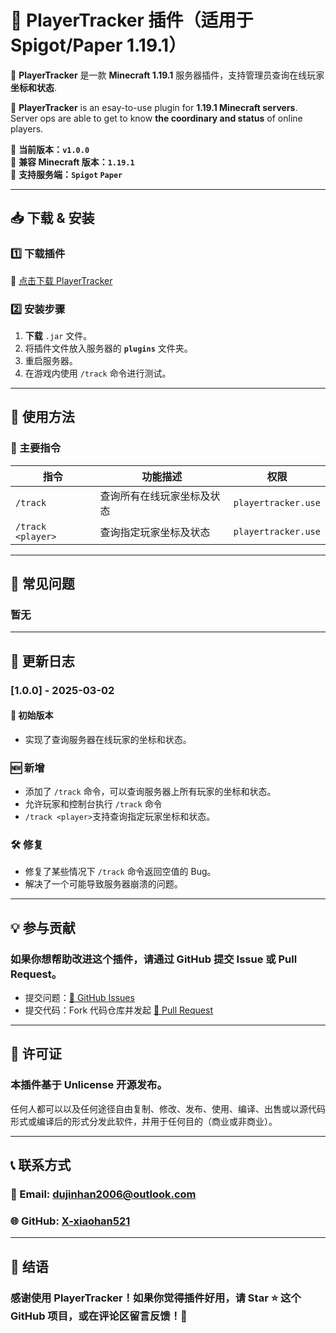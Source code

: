 # 🧭 PlayerTracker 插件（适用于 Spigot/Paper 1.19.1）
🚀 **PlayerTracker** 是一款 **Minecraft 1.19.1** 服务器插件，支持管理员查询在线玩家 **坐标和状态**.

🚀 **PlayerTracker** is an esay-to-use plugin for **1.19.1 Minecraft servers**. Server ops are able to get to know **the coordinary and status** of online players.

📌 **当前版本：`v1.0.0`**  
📌 **兼容 Minecraft 版本：`1.19.1`**  
📌 **支持服务端：`Spigot` `Paper`**

---

## 📥 下载 & 安装
### 1️⃣ 下载插件
🔹 [点击下载 PlayerTracker](https://github.com/X-xiaohan521/PlayerTracker/releases/)

### 2️⃣ 安装步骤
1. **下载** `.jar` 文件。
2. 将插件文件放入服务器的 **`plugins`** 文件夹。
3. 重启服务器。
4. 在游戏内使用 `/track` 命令进行测试。

---

## 📝 使用方法
### 🔹 主要指令
| 指令            | 功能描述               | 权限       |
|-----------------|-----------------------|-----------|
| `/track`    | 查询所有在线玩家坐标及状态    | `playertracker.use` |
| `/track <player>` | 查询指定玩家坐标及状态  | `playertracker.use` |



---

## 🔧 常见问题
### 暂无

---

## 📜 更新日志

### [1.0.0] - 2025-03-02
#### 🌟 初始版本
- 实现了查询服务器在线玩家的坐标和状态。


### 🆕 新增
- 添加了 `/track` 命令，可以查询服务器上所有玩家的坐标和状态。
- 允许玩家和控制台执行 `/track` 命令
- `/track <player>`支持查询指定玩家坐标和状态。

### 🛠 修复
- 修复了某些情况下 `/track` 命令返回空值的 Bug。
- 解决了一个可能导致服务器崩溃的问题。

---

## 💡 参与贡献
### 如果你想帮助改进这个插件，请通过 GitHub 提交 Issue 或 Pull Request。
- 提交问题：[🔗 GitHub Issues](https://github.com/X-xiaohan521/PlayerTracker/issues)
- 提交代码：Fork 代码仓库并发起 [🔗 Pull Request](https://github.com/X-xiaohan521/PlayerTracker/pulls)

---
## 📜 许可证
### 本插件基于 Unlicense 开源发布。
任何人都可以以及任何途径自由复制、修改、发布、使用、编译、出售或以源代码形式或编译后的形式分发此软件，并用于任何目的（商业或非商业）。

---

## 📞 联系方式
### 📧 Email: dujinhan2006@outlook.com
### 🌐 GitHub: [X-xiaohan521](https://github.com/X-xiaohan521/)


---

## 📌 结语
### 感谢使用 PlayerTracker！如果你觉得插件好用，请 Star ⭐ 这个 GitHub 项目，或在评论区留言反馈！🚀